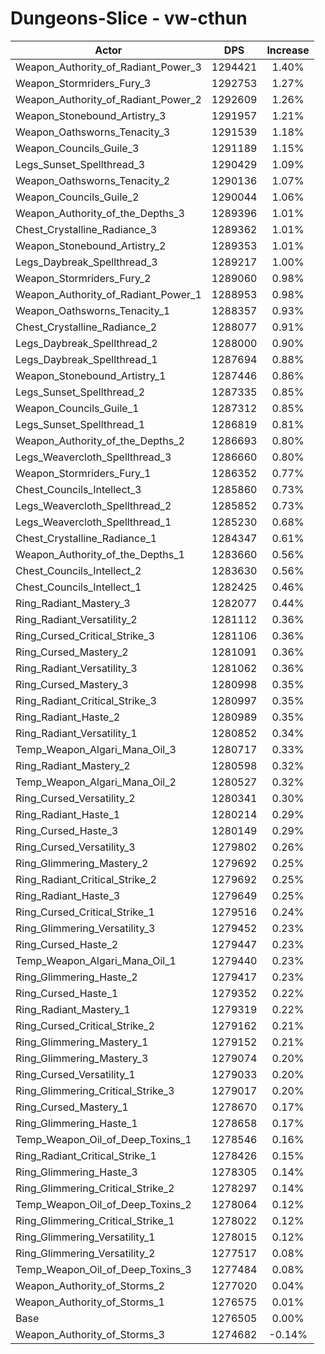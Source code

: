 # Dungeons-Slice - vw-cthun
| Actor | DPS | Increase |
|---|:---:|:---:|
|Weapon_Authority_of_Radiant_Power_3|1294421|1.40%|
|Weapon_Stormriders_Fury_3|1292753|1.27%|
|Weapon_Authority_of_Radiant_Power_2|1292609|1.26%|
|Weapon_Stonebound_Artistry_3|1291957|1.21%|
|Weapon_Oathsworns_Tenacity_3|1291539|1.18%|
|Weapon_Councils_Guile_3|1291189|1.15%|
|Legs_Sunset_Spellthread_3|1290429|1.09%|
|Weapon_Oathsworns_Tenacity_2|1290136|1.07%|
|Weapon_Councils_Guile_2|1290044|1.06%|
|Weapon_Authority_of_the_Depths_3|1289396|1.01%|
|Chest_Crystalline_Radiance_3|1289362|1.01%|
|Weapon_Stonebound_Artistry_2|1289353|1.01%|
|Legs_Daybreak_Spellthread_3|1289217|1.00%|
|Weapon_Stormriders_Fury_2|1289060|0.98%|
|Weapon_Authority_of_Radiant_Power_1|1288953|0.98%|
|Weapon_Oathsworns_Tenacity_1|1288357|0.93%|
|Chest_Crystalline_Radiance_2|1288077|0.91%|
|Legs_Daybreak_Spellthread_2|1288000|0.90%|
|Legs_Daybreak_Spellthread_1|1287694|0.88%|
|Weapon_Stonebound_Artistry_1|1287446|0.86%|
|Legs_Sunset_Spellthread_2|1287335|0.85%|
|Weapon_Councils_Guile_1|1287312|0.85%|
|Legs_Sunset_Spellthread_1|1286819|0.81%|
|Weapon_Authority_of_the_Depths_2|1286693|0.80%|
|Legs_Weavercloth_Spellthread_3|1286660|0.80%|
|Weapon_Stormriders_Fury_1|1286352|0.77%|
|Chest_Councils_Intellect_3|1285860|0.73%|
|Legs_Weavercloth_Spellthread_2|1285852|0.73%|
|Legs_Weavercloth_Spellthread_1|1285230|0.68%|
|Chest_Crystalline_Radiance_1|1284347|0.61%|
|Weapon_Authority_of_the_Depths_1|1283660|0.56%|
|Chest_Councils_Intellect_2|1283630|0.56%|
|Chest_Councils_Intellect_1|1282425|0.46%|
|Ring_Radiant_Mastery_3|1282077|0.44%|
|Ring_Radiant_Versatility_2|1281112|0.36%|
|Ring_Cursed_Critical_Strike_3|1281106|0.36%|
|Ring_Cursed_Mastery_2|1281091|0.36%|
|Ring_Radiant_Versatility_3|1281062|0.36%|
|Ring_Cursed_Mastery_3|1280998|0.35%|
|Ring_Radiant_Critical_Strike_3|1280997|0.35%|
|Ring_Radiant_Haste_2|1280989|0.35%|
|Ring_Radiant_Versatility_1|1280852|0.34%|
|Temp_Weapon_Algari_Mana_Oil_3|1280717|0.33%|
|Ring_Radiant_Mastery_2|1280598|0.32%|
|Temp_Weapon_Algari_Mana_Oil_2|1280527|0.32%|
|Ring_Cursed_Versatility_2|1280341|0.30%|
|Ring_Radiant_Haste_1|1280214|0.29%|
|Ring_Cursed_Haste_3|1280149|0.29%|
|Ring_Cursed_Versatility_3|1279802|0.26%|
|Ring_Glimmering_Mastery_2|1279692|0.25%|
|Ring_Radiant_Critical_Strike_2|1279692|0.25%|
|Ring_Radiant_Haste_3|1279649|0.25%|
|Ring_Cursed_Critical_Strike_1|1279516|0.24%|
|Ring_Glimmering_Versatility_3|1279452|0.23%|
|Ring_Cursed_Haste_2|1279447|0.23%|
|Temp_Weapon_Algari_Mana_Oil_1|1279440|0.23%|
|Ring_Glimmering_Haste_2|1279417|0.23%|
|Ring_Cursed_Haste_1|1279352|0.22%|
|Ring_Radiant_Mastery_1|1279319|0.22%|
|Ring_Cursed_Critical_Strike_2|1279162|0.21%|
|Ring_Glimmering_Mastery_1|1279152|0.21%|
|Ring_Glimmering_Mastery_3|1279074|0.20%|
|Ring_Cursed_Versatility_1|1279033|0.20%|
|Ring_Glimmering_Critical_Strike_3|1279017|0.20%|
|Ring_Cursed_Mastery_1|1278670|0.17%|
|Ring_Glimmering_Haste_1|1278658|0.17%|
|Temp_Weapon_Oil_of_Deep_Toxins_1|1278546|0.16%|
|Ring_Radiant_Critical_Strike_1|1278426|0.15%|
|Ring_Glimmering_Haste_3|1278305|0.14%|
|Ring_Glimmering_Critical_Strike_2|1278297|0.14%|
|Temp_Weapon_Oil_of_Deep_Toxins_2|1278064|0.12%|
|Ring_Glimmering_Critical_Strike_1|1278022|0.12%|
|Ring_Glimmering_Versatility_1|1278015|0.12%|
|Ring_Glimmering_Versatility_2|1277517|0.08%|
|Temp_Weapon_Oil_of_Deep_Toxins_3|1277484|0.08%|
|Weapon_Authority_of_Storms_2|1277020|0.04%|
|Weapon_Authority_of_Storms_1|1276575|0.01%|
|Base|1276505|0.00%|
|Weapon_Authority_of_Storms_3|1274682|-0.14%|
